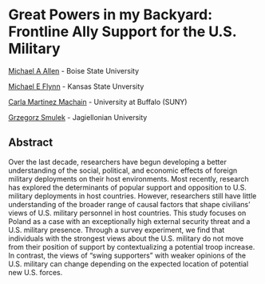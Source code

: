 
# Great Powers in my Backyard: Frontline Ally Support for the U.S. Military

[Michael A Allen](http://ma-allen.com/) - Boise State University

[Michael E Flynn](https://www.m-flynn.com/) - Kansas State Unversity

[Carla Martinez Machain](https://www.carlamm.com/) - University at
Buffalo (SUNY)

[Grzegorz Smulek]() - Jagiellonian University

## Abstract

Over the last decade, researchers have begun developing a better
understanding of the social, political, and economic effects of foreign
military deployments on their host environments. Most recently, research
has explored the determinants of popular support and opposition to U.S.
military deployments in host countries. However, researchers still have
little understanding of the broader range of causal factors that shape
civilians’ views of U.S. military personnel in host countries. This
study focuses on Poland as a case with an exceptionally high external
security threat and a U.S. military presence. Through a survey
experiment, we find that individuals with the strongest views about the
U.S. military do not move from their position of support by
contextualizing a potential troop increase. In contrast, the views of
“swing supporters” with weaker opinions of the U.S. military can change
depending on the expected location of potential new U.S. forces.
